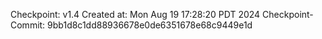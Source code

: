 Checkpoint: v1.4
Created at: Mon Aug 19 17:28:20 PDT 2024
Checkpoint-Commit: 9bb1d8c1dd88936678e0de6351678e68c9449e1d
